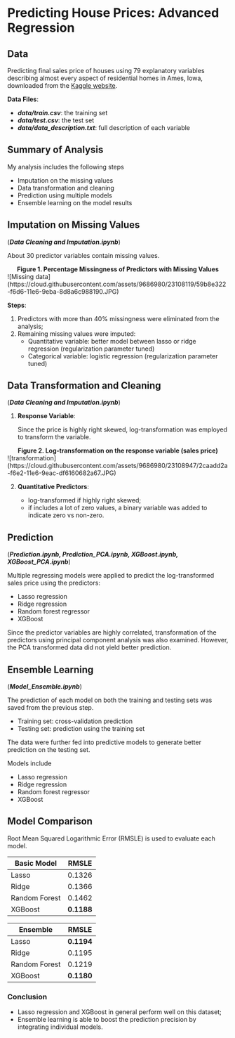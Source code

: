 # Predicting House Prices: Advanced Regression

## Data
Predicting final sales price of houses using 79 explanatory variables describing almost every aspect of residential homes in Ames, Iowa, downloaded from the [Kaggle website](https://www.kaggle.com/c/house-prices-advanced-regression-techniques).

**Data Files**:
- ***data/train.csv***: the training set
- ***data/test.csv***: the test set
- ***data/data_description.txt***: full description of each variable

## Summary of Analysis
My analysis includes the following steps
- Imputation on the missing values 
- Data transformation and cleaning
- Prediction using multiple models
- Ensemble learning on the model results

## Imputation on Missing Values
(***Data Cleaning and Imputation.ipynb***)

About 30 predictor variables contain missing values.

<center><b>Figure 1. Percentage Missingness of Predictors with Missing Values</b></center>
![Missing data](https://cloud.githubusercontent.com/assets/9686980/23108119/59b8e322-f6d6-11e6-9eba-8d8a6c988190.JPG)

**Steps**:

1. Predictors with more than 40% missingness were eliminated from the analysis;
2. Remaining missing values were imputed:
    - Quantitative variable: better model between lasso or ridge regression (regularization parameter tuned)
    - Categorical variable: logistic regression (regularization parameter tuned)

## Data Transformation and Cleaning
(***Data Cleaning and Imputation.ipynb***)

1. **Response Variable**:

    Since the price is highly right skewed, log-transformation was employed to transform the variable. 
    
 <center><b>Figure 2. Log-transformation on the response variable (sales price)</b></center>   
![transformation](https://cloud.githubusercontent.com/assets/9686980/23108947/2caadd2a-f6e2-11e6-9eac-df6160682a67.JPG)

2. **Quantitative Predictors**:

    - log-transformed if highly right skewed;
    - if includes a lot of zero values, a binary variable was added to indicate zero vs non-zero.


## Prediction
(***Prediction.ipynb, Prediction_PCA.ipynb, XGBoost.ipynb, XGBoost_PCA.ipynb***)

Multiple regressing models were applied to predict the log-transformed sales price using the predictors:

- Lasso regression
- Ridge regression
- Random forest regressor
- XGBoost

Since the predictor variables are highly correlated, transformation of the predictors using principal component analysis was also examined. However, the PCA transformed data did not yield better prediction.  

## Ensemble Learning
(***Model_Ensemble.ipynb***)

The prediction of each model on both the training and testing sets was saved from the previous step. 
- Training set: cross-validation prediction
- Testing set: prediction using the training set

The data were further fed into predictive models to generate better prediction on the testing set.

Models include
- Lasso regression
- Ridge regression
- Random forest regressor
- XGBoost

## Model Comparison
Root Mean Squared Logarithmic Error (RMSLE) is used to evaluate each model.

| Basic Model |   RMSLE   |               
|-------------|-----------|               
|   Lasso     |   0.1326  |               
|   Ridge     |   0.1366  |               
|Random Forest|   0.1462  |               
|  XGBoost    |**0.1188** |           


| Ensemble    |   RMSLE   |
|-------------|-----------|
|   Lasso     | **0.1194**|
|   Ridge     |   0.1195  |
|Random Forest|   0.1219  |
|  XGBoost    | **0.1180**|

### Conclusion
- Lasso regression and XGBoost in general perform well on this dataset;
- Ensemble learning is able to boost the prediction precision by integrating individual models.
